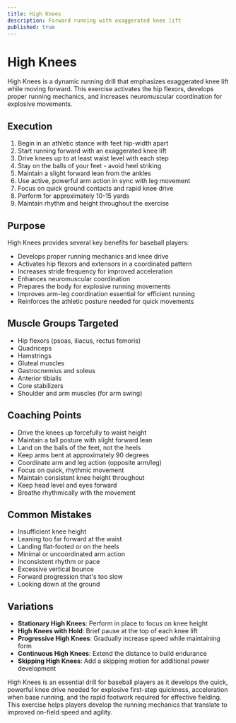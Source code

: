 ```yaml
---
title: High Knees
description: Forward running with exaggerated knee lift
published: true
---
```


# High Knees

High Knees is a dynamic running drill that emphasizes exaggerated knee lift while moving forward. This exercise activates the hip flexors, develops proper running mechanics, and increases neuromuscular coordination for explosive movements.

## Execution

1. Begin in an athletic stance with feet hip-width apart
2. Start running forward with an exaggerated knee lift
3. Drive knees up to at least waist level with each step
4. Stay on the balls of your feet - avoid heel striking
5. Maintain a slight forward lean from the ankles
6. Use active, powerful arm action in sync with leg movement
7. Focus on quick ground contacts and rapid knee drive
8. Perform for approximately 10-15 yards
9. Maintain rhythm and height throughout the exercise

## Purpose

High Knees provides several key benefits for baseball players:

- Develops proper running mechanics and knee drive
- Activates hip flexors and extensors in a coordinated pattern
- Increases stride frequency for improved acceleration
- Enhances neuromuscular coordination
- Prepares the body for explosive running movements
- Improves arm-leg coordination essential for efficient running
- Reinforces the athletic posture needed for quick movements

## Muscle Groups Targeted

- Hip flexors (psoas, iliacus, rectus femoris)
- Quadriceps
- Hamstrings
- Gluteal muscles
- Gastrocnemius and soleus
- Anterior tibialis
- Core stabilizers
- Shoulder and arm muscles (for arm swing)

## Coaching Points

- Drive the knees up forcefully to waist height
- Maintain a tall posture with slight forward lean
- Land on the balls of the feet, not the heels
- Keep arms bent at approximately 90 degrees
- Coordinate arm and leg action (opposite arm/leg)
- Focus on quick, rhythmic movement
- Maintain consistent knee height throughout
- Keep head level and eyes forward
- Breathe rhythmically with the movement

## Common Mistakes

- Insufficient knee height
- Leaning too far forward at the waist
- Landing flat-footed or on the heels
- Minimal or uncoordinated arm action
- Inconsistent rhythm or pace
- Excessive vertical bounce
- Forward progression that's too slow
- Looking down at the ground

## Variations

- **Stationary High Knees**: Perform in place to focus on knee height
- **High Knees with Hold**: Brief pause at the top of each knee lift
- **Progressive High Knees**: Gradually increase speed while maintaining form
- **Continuous High Knees**: Extend the distance to build endurance
- **Skipping High Knees**: Add a skipping motion for additional power development

High Knees is an essential drill for baseball players as it develops the quick, powerful knee drive needed for explosive first-step quickness, acceleration when base running, and the rapid footwork required for effective fielding. This exercise helps players develop the running mechanics that translate to improved on-field speed and agility.
